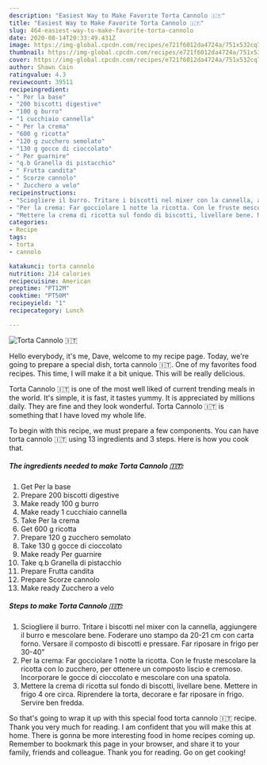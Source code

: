 ```yaml
---
description: "Easiest Way to Make Favorite Torta Cannolo 🇮🇹"
title: "Easiest Way to Make Favorite Torta Cannolo 🇮🇹"
slug: 464-easiest-way-to-make-favorite-torta-cannolo
date: 2020-08-14T20:33:49.431Z
image: https://img-global.cpcdn.com/recipes/e721f6012da4724a/751x532cq70/torta-cannolo-🇮🇹-recipe-main-photo.jpg
thumbnail: https://img-global.cpcdn.com/recipes/e721f6012da4724a/751x532cq70/torta-cannolo-🇮🇹-recipe-main-photo.jpg
cover: https://img-global.cpcdn.com/recipes/e721f6012da4724a/751x532cq70/torta-cannolo-🇮🇹-recipe-main-photo.jpg
author: Shawn Cain
ratingvalue: 4.3
reviewcount: 39511
recipeingredient:
- " Per la base"
- "200 biscotti digestive"
- "100 g burro"
- "1 cucchiaio cannella"
- " Per la crema"
- "600 g ricotta"
- "120 g zucchero semolato"
- "130 g gocce di cioccolato"
- " Per guarnire"
- "q.b Granella di pistacchio"
- " Frutta candita"
- " Scorze cannolo"
- " Zucchero a velo"
recipeinstructions:
- "Sciogliere il burro. Tritare i biscotti nel mixer con la cannella, aggiungere il burro e mescolare bene. Foderare uno stampo da 20-21 cm con carta forno. Versare il composto di biscotti e pressare. Far riposare in frigo per 30-40”"
- "Per la crema: Far gocciolare 1 notte la ricotta. Con le fruste mescolare la ricotta con lo zucchero, per ottenere un composto liscio e cremoso. Incorporare le gocce di cioccolato e mescolare con una spatola."
- "Mettere la crema di ricotta sul fondo di biscotti, livellare bene. Mettere in frigo 4 ore circa. Riprendere la torta, decorare e far riposare in frigo. Servire ben fredda."
categories:
- Recipe
tags:
- torta
- cannolo

katakunci: torta cannolo 
nutrition: 214 calories
recipecuisine: American
preptime: "PT12M"
cooktime: "PT50M"
recipeyield: "1"
recipecategory: Lunch

---
```



![Torta Cannolo 🇮🇹](https://img-global.cpcdn.com/recipes/e721f6012da4724a/751x532cq70/torta-cannolo-🇮🇹-recipe-main-photo.jpg)

Hello everybody, it's me, Dave, welcome to my recipe page. Today, we're going to prepare a special dish, torta cannolo 🇮🇹. One of my favorites food recipes. This time, I will make it a bit unique. This will be really delicious.

Torta Cannolo 🇮🇹 is one of the most well liked of current trending meals in the world. It's simple, it is fast, it tastes yummy. It is appreciated by millions daily. They are fine and they look wonderful. Torta Cannolo 🇮🇹 is something that I have loved my whole life.




To begin with this recipe, we must prepare a few components. You can have torta cannolo 🇮🇹 using 13 ingredients and 3 steps. Here is how you cook that.

<!--inarticleads1-->

##### The ingredients needed to make Torta Cannolo 🇮🇹:

1. Get  Per la base
1. Prepare 200 biscotti digestive
1. Make ready 100 g burro
1. Make ready 1 cucchiaio cannella
1. Take  Per la crema
1. Get 600 g ricotta
1. Prepare 120 g zucchero semolato
1. Take 130 g gocce di cioccolato
1. Make ready  Per guarnire
1. Take q.b Granella di pistacchio
1. Prepare  Frutta candita
1. Prepare  Scorze cannolo
1. Make ready  Zucchero a velo




<!--inarticleads2-->

##### Steps to make Torta Cannolo 🇮🇹:

1. Sciogliere il burro. Tritare i biscotti nel mixer con la cannella, aggiungere il burro e mescolare bene. Foderare uno stampo da 20-21 cm con carta forno. Versare il composto di biscotti e pressare. Far riposare in frigo per 30-40”
1. Per la crema: Far gocciolare 1 notte la ricotta. Con le fruste mescolare la ricotta con lo zucchero, per ottenere un composto liscio e cremoso. Incorporare le gocce di cioccolato e mescolare con una spatola.
1. Mettere la crema di ricotta sul fondo di biscotti, livellare bene. Mettere in frigo 4 ore circa. Riprendere la torta, decorare e far riposare in frigo. Servire ben fredda.




So that's going to wrap it up with this special food torta cannolo 🇮🇹 recipe. Thank you very much for reading. I am confident that you will make this at home. There is gonna be more interesting food in home recipes coming up. Remember to bookmark this page in your browser, and share it to your family, friends and colleague. Thank you for reading. Go on get cooking!
